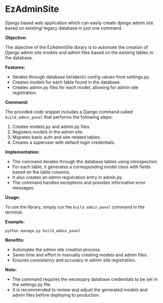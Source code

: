 # EzAdminSite 
Django based web application which can easily create django admin site based on existing/ legacy database in just one command.


**Objective:**

The objective of the EzAdminSite library is to automate the creation of Django admin site models and admin files based on the existing tables in the
database.

**Features:**

- Iterates through database `DATABASES` config values from settings.py.
- Creates models for each table found in the database.
- Creates admin.py files for each model, allowing for admin site registration.

**Command:**

The provided code snippet includes a Django command called `build_admin_panel` that performs the following steps:

1. Creates models.py and admin.py files.
2. Registers models in the admin site.
3. Migrates basic auth and site-related tables.
4. Creates a superuser with default login credentials.

**Implementation:**

- The command iterates through the database tables using introspection.
- For each table, it generates a corresponding model class with fields based on the table columns.
- It also creates an admin registration entry in admin.py.
- The command handles exceptions and provides informative error messages.

**Usage:**

To use the library, simply run the `build_admin_panel` command in the terminal.

**Example:**

```
python manage.py build_admin_panel
```

**Benefits:**

- Automates the admin site creation process.
- Saves time and effort in manually creating models and admin files.
- Ensures consistency and accuracy in admin site registration.

**Note:**

- The command requires the necessary database credentials to be set in the settings.py file.
- It is recommended to review and adjust the generated models and admin files before deploying to production.

